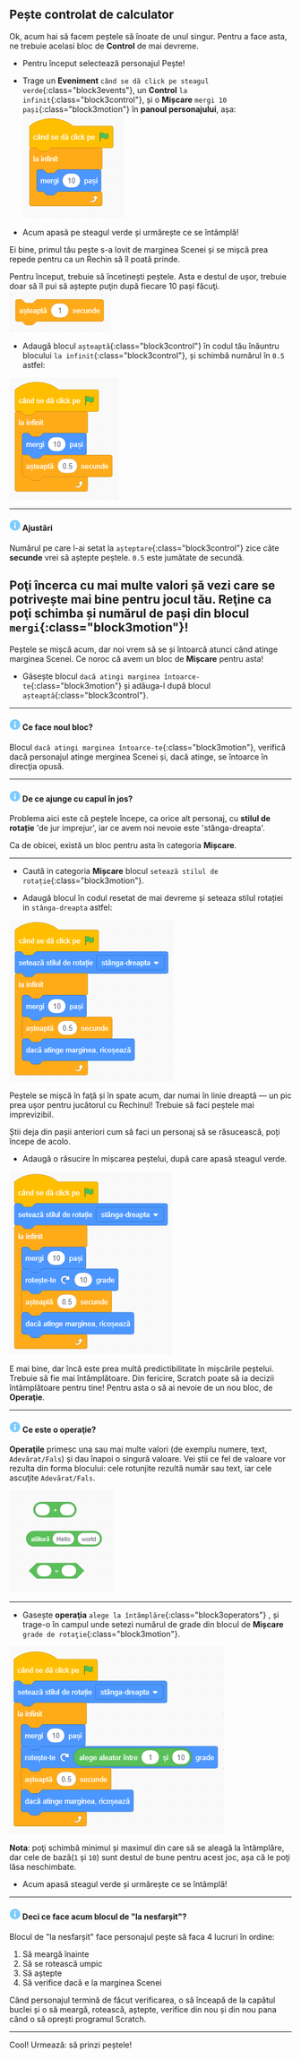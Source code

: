 ## Pește controlat de calculator
Ok, acum hai să facem peștele să înoate de unul singur. Pentru a face asta, ne trebuie acelasi bloc de **Control** de mai devreme. 

+ Pentru început selectează personajul Pește!

+ Trage un **Eveniment** `când se dă click pe steagul verde`{:class="block3events"}, un **Control** `la infinit`{:class="block3control"}, și o **Mișcare** `mergi 10 pași`{:class="block3motion"} în **panoul personajului**, așa: 
![blocks_1546569177_729224](images/blocks_1546569177_729224.png)

+ Acum apasă pe steagul verde și urmărește ce se întâmplă!

Ei bine, primul tău pește s-a lovit de marginea Scenei și se mișcă prea repede pentru ca un Rechin să îl poată prinde.

Pentru început, trebuie să încetinești peștele. Asta e destul de ușor, trebuie doar să îl pui să aștepte puţin după fiecare 10 pași făcuţi.
![blocks_1546569178_800881](images/blocks_1546569178_800881.png)


+ Adaugă blocul `așteaptă`{:class="block3control"} în codul tău înăuntru blocului `la infinit`{:class="block3control"}, și schimbă numărul în `0.5` astfel:


![blocks_1546569179_881654](images/blocks_1546569179_881654.png)

---
#### ![info](images/info.png) Ajustări

Numărul pe care l-ai setat la `așteptare`{:class="block3control"} zice câte **secunde** vrei să aștepte peștele. `0.5` este jumătate de secundă.

Poţi încerca cu mai multe valori șă vezi care se potrivește mai bine pentru jocul tău. Reţine ca poţi schimba și numărul de pași din blocul `mergi`{:class="block3motion"}!
---

Peștele se mișcă acum, dar noi vrem să se și întoarcă atunci când atinge marginea Scenei. Ce noroc că avem un bloc de **Mișcare** pentru asta!

+ Găsește blocul `dacă atingi marginea întoarce-te`{:class="block3motion"} și adăuga-l după blocul `așteaptă`{:class="block3control"}.


---
#### ![info](images/info.png) Ce face noul bloc?

Blocul `dacă atingi marginea întoarce-te`{:class="block3motion"}, verifică dacă personajul atinge merginea Scenei și, dacă atinge, se întoarce în direcţia opusă.

---
#### ![info](images/info.png) De ce ajunge cu capul în jos?

Problema aici este că peștele începe, ca orice alt personaj, cu **stilul de rotație** 'de jur imprejur', iar ce avem noi nevoie este 'stânga-dreapta'.

Ca de obicei, există un bloc pentru asta în categoria **Mișcare**. 

---

+ Caută in categoria **Mișcare** blocul `setează stilul de rotație`{:class="block3motion"}.

+ Adaugă blocul în codul resetat de mai devreme și seteaza stilul rotației in `stânga-dreapta` astfel: 

![blocks_1546569176_649717](images/blocks_1546569176_649717.png)

Peștele se mișcă în faţă și în spate acum, dar numai în linie dreaptă — un pic prea ușor pentru jucătorul cu Rechinul! Trebuie să faci peștele mai imprevizibil.

Știi deja din pașii anteriori cum să faci un personaj să se răsucească, poți începe de acolo.

+ Adaugă o răsucire în mișcarea peștelui, după care apasă steagul verde.

![blocks_1546569182_10717](images/blocks_1546569182_10717.png)

E mai bine, dar încă este prea multă predictibilitate în mișcările peștelui. Trebuie să fie mai întâmplătoare. Din fericire, Scratch poate să ia decizii întâmplătoare pentru tine! Pentru asta o să ai nevoie de un nou bloc, de **Operaţie**.

---
#### ![info](images/info.png) Ce este o operaţie?

**Operaţile** primesc una sau mai multe valori (de exemplu numere, text, `Adevărat/Fals`) și dau înapoi o singură valoare. Vei știi ce fel de valoare vor rezulta din forma blocului: cele rotunjite rezultă număr sau text, iar cele ascuţite `Adevărat/Fals`.

![blocks_1546569183_229207](images/blocks_1546569183_229207.png)

---

+ Gasește **operaţia** `alege la întâmplăre`{:class="block3operators"} , și trage-o în campul unde setezi numărul de grade din blocul de **Mișcare** `grade de rotaţie`{:class="block3motion"}.

![blocks_1546569184_331149](images/blocks_1546569184_331149.png)

**Nota**: poţi schimbă minimul și maximul din care să se aleagă la întâmplăre, dar cele de bază(`1` și `10`) sunt destul de bune pentru acest joc, așa că le poţi lăsa neschimbate.

+ Acum apasă steagul verde și urmărește ce se întâmplă!

--- 
#### ![info](images/info.png) Deci ce face acum blocul de "la nesfarșit"?

Blocul de "la nesfarșit" face personajul pește să faca 4 lucruri în ordine:
1. Să meargă înainte
1. Să se rotească umpic
1. Să aștepte
1. Să verifice dacă e la marginea Scenei  

Când personajul termină de făcut verificarea, o să înceapă de la capătul buclei și o să meargă, rotească, aștepte, verifice din nou și din nou pana când o să oprești programul Scratch.
 
 ---
 
Cool! Urmează: să prinzi peștele!

